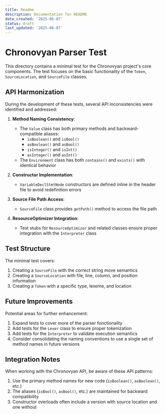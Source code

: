 ```yaml
---
title: Readme
description: Documentation for README
date_created: '2025-06-07'
status: draft
last_updated: '2025-06-07'
---
```


# Chronovyan Parser Test

This directory contains a minimal test for the Chronovyan project's core components. The test focuses on the basic functionality of the `Token`, `SourceLocation`, and `SourceFile` classes.

## API Harmonization

During the development of these tests, several API inconsistencies were identified and addressed:

1. **Method Naming Consistency**:
   - The `Value` class has both primary methods and backward-compatible aliases:
     - `isBoolean()` and `isBool()`
     - `asBoolean()` and `asBool()`
     - `isInteger()` and `isInt()`
     - `asInteger()` and `asInt()`
   - The `Environment` class has both `contains()` and `exists()` with identical behavior

2. **Constructor Implementation**:
   - `VariableDeclStmtNode` constructors are defined inline in the header file to avoid redefinition errors

3. **Source File Path Access**:
   - `SourceFile` class provides `getPath()` method to access the file path

4. **ResourceOptimizer Integration**:
   - Test stubs for `ResourceOptimizer` and related classes ensure proper integration with the `Interpreter` class

## Test Structure

The minimal test covers:

1. Creating a `SourceFile` with the correct string move semantics
2. Creating a `SourceLocation` with file, line, column, and position information
3. Creating a `Token` with a specific type, lexeme, and location

## Future Improvements

Potential areas for further enhancement:

1. Expand tests to cover more of the parser functionality
2. Add tests for the `Lexer` class to ensure proper tokenization
3. Add tests for the `Interpreter` to validate execution semantics
4. Consider consolidating the naming conventions to use a single set of method names in future versions

## Integration Notes

When working with the Chronovyan API, be aware of these API patterns:

1. Use the primary method names for new code (`isBoolean()`, `asBoolean()`, etc.)
2. The aliases (`isBool()`, `asBool()`, etc.) are maintained for backward compatibility
3. Constructor overloads often include a version with source location and one without 